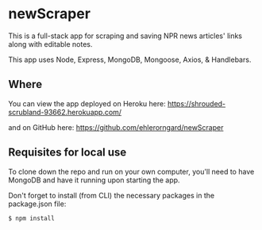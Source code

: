 # newScraper

This is a full-stack app for scraping and saving NPR news articles' links along with editable notes.

This app uses Node, Express, MongoDB, Mongoose, Axios, & Handlebars.  


## Where

You can view the app deployed on Heroku here: 
https://shrouded-scrubland-93662.herokuapp.com/

and on GitHub here: 
https://github.com/ehlerorngard/newScraper


## Requisites for local use

To clone down the repo and run on your own computer, you'll need to have MongoDB and have it running upon starting the app.  

Don't forget to install (from CLI) the necessary packages in the package.json file: 

```
$ npm install
```

